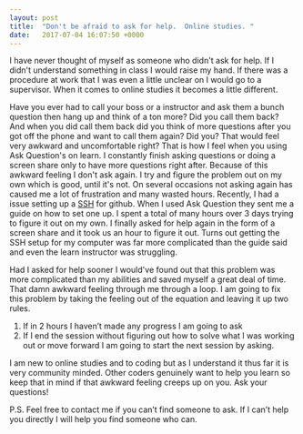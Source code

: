 ```yaml
---
layout: post
title:  "Don't be afraid to ask for help.  Online studies. "
date:   2017-07-04 16:07:50 +0000
---
```


 
I have never thought of myself as someone who didn't ask for help. If I didn't understand something in class I would raise my hand. If there was a procedure at work that I was even a little unclear on I would go to a supervisor. When it comes to online studies it becomes a little different. 
 
Have you ever had to call your boss or a instructor and ask them a bunch question then hang up and think of a ton more? Did you call them back? And when you did call them back did you think of more questions after you got off the phone and want to call them again? Did you? That would feel very  awkward  and uncomfortable right? That is how I feel when you using Ask Question's on learn. I constantly finish asking questions or doing a screen share only to have more questions right after. Because of this awkward feeling I don't ask again. I try and figure the problem out on my own which is good, until it's not. On several occasions not asking again has caused me a lot of frustration and many wasted hours. Recently, I had a issue setting up a [SSH](https://www.ssh.com/ssh/protocol/) for github. When I used Ask Question they sent me a guide on how to set one up. I spent a total of many hours over 3 days trying to figure it out on my own. I finally asked for help again in the form of a screen share and it took us an hour to figure it out. Turns out getting the SSH setup for my computer was far more complicated than the guide said and even the learn instructor was struggling. 
 
Had I asked for help sooner I would've found out that this problem was more complicated than my abilities and saved myself a great deal of time. That damn awkward feeling through me through a loop. I am going to fix this problem by  taking the feeling out of the equation and leaving it up two rules.  
 
1. If in 2 hours  I haven’t made any progress I am going to ask
2. If I end the session without figuring out how to solve what I was working out or move forward I am going to start the next session by asking.
 
I am new to online studies and to coding but as I understand it thus far it is very community minded. Other coders genuinely want to help you learn so keep that in mind if that awkward feeling creeps up on you. Ask your questions!
 
P.S.
Feel free to contact me if you can’t find someone to ask. If I can’t help you directly I will help you  find someone who can.

